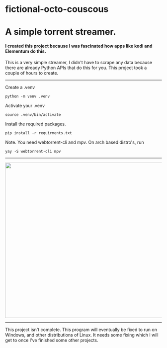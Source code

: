 # fictional-octo-couscous

<h1>A simple torrent streamer.</h1>
<h4>I created this project because I was fascinated how apps like kodi and Elementum do this. </h4>

<p>This is a very simple streamer, I didn't have to scrape any data because there are already Python APIs that do this for you. This project took a couple of hours to create.</p>

---

Create a .venv
```
python -m venv .venv
```

Activate your .venv
```
source .venv/bin/activate
```
Install the required packages.
```
pip install -r requirments.txt
```

Note. You need webtorrent-cli and mpv.
On arch based distro's, run
```
yay -S webtorrent-cli mpv
```


---


<p>
  <img src="https://github.com/msnkr/fictional-octo-couscous/blob/main/tpb_inst.gif" width="800" height="500">
</p>



---



This project isn't complete. This program will eventually be fixed to run on Windows, and other distributions of Linux. 
It needs some fixing which I will get to once I've finished some other projects. 
